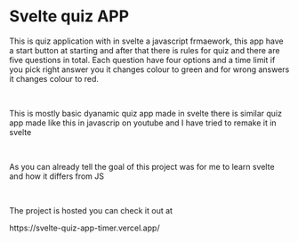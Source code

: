 <h1>Svelte quiz APP</h1>

<p>This is quiz application with in svelte a javascript frmaework, this app have a start button at starting and after that there is rules for quiz and there are five questions in total. Each question have four options and a time limit if you pick right answer you it changes colour to green and for wrong answers it changes colour to red.</p>
<br>
<p>This is mostly basic dyanamic quiz app made in svelte there is similar quiz app made like this in javascrip on youtube and I have tried to remake it in svelte</p>
<br>
<p>As you can already tell the goal of this project was for me to learn svelte and how it differs from JS</p>
<br>
<p>The project is hosted you can check it out at </p>https://svelte-quiz-app-timer.vercel.app/
